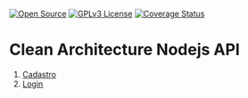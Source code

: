 [![Open Source](https://badges.frapsoft.com/os/v1/open-source.svg?v=103)](https://opensource.org/)
[![GPLv3 License](https://img.shields.io/badge/License-GPL%20v3-yellow.svg)](https://opensource.org/licenses/)
[![Coverage Status](https://coveralls.io/repos/github/williamkoller/clean-arch-node-api/badge.svg?branch=develop)](https://coveralls.io/github/williamkoller/clean-arch-node-api?branch=develop)


# **Clean Architecture Nodejs API**


1. [Cadastro](./requirements/signup.md)
2. [Login](./requirements/signin.md)